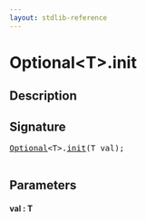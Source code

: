 ```yaml
---
layout: stdlib-reference
---
```


# Optional\<T\>\.init

## Description





## Signature 

<pre>
<a href="/stdlib-reference/types/Optional/index" class="code_type">Optional</a>&lt;T&gt;.<a href="/stdlib-reference/types/Optional/init">init</a>(T <span class='code_param'>val</span>);

</pre>

## Parameters

#### val : T

